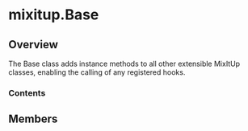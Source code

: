 # mixitup.Base

## Overview

The Base class adds instance methods to all other extensible MixItUp classes,
enabling the calling of any registered hooks.

### Contents



## Members

